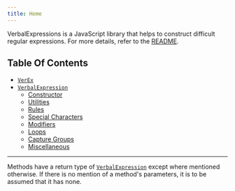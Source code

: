 ```yaml
---
title: Home
---
```


VerbalExpressions is a JavaScript library that helps to construct difficult regular expressions. For more details, refer to the [README](//github.com/VerbalExpressions/JSVerbalExpressions#readme).

## Table Of Contents

- [`VerEx`](VerEx)
- [`VerbalExpression`](VerbalExpression)
    - [Constructor](VerbalExpression/constructor)
    - [Utilities](VerbalExpression/utilities)
    - [Rules](VerbalExpression/rules)
    - [Special Characters](VerbalExpression/special-characters)
    - [Modifiers](VerbalExpression/modifiers)
    - [Loops](VerbalExpression/loops)
    - [Capture Groups](VerbalExpression/capture-groups)
    - [Miscellaneous](VerbalExpression/miscellaneous)

_________________

Methods have a return type of [`VerbalExpression`](VerbalExpressions) except where mentioned otherwise. If there is no mention of a method's parameters, it is to be assumed that it has none.

